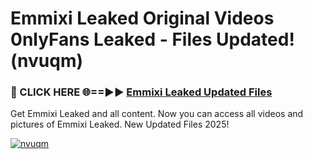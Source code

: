 # Emmixi Leaked Original Videos 0nlyFans Leaked - Files Updated! (nvuqm)

<h3>🔴 CLICK HERE 🌐==►► <a href="https://tinyurl.com/2m67pmp6" rel="nofollow">Emmixi Leaked Updated Files</a></h3>

Get Emmixi Leaked and all content. Now you can access all videos and pictures of Emmixi Leaked. New Updated Files 2025!

[![nvuqm](https://i.imgur.com/H4QAA4z.gif)](https://tinyurl.com/2m67pmp6)